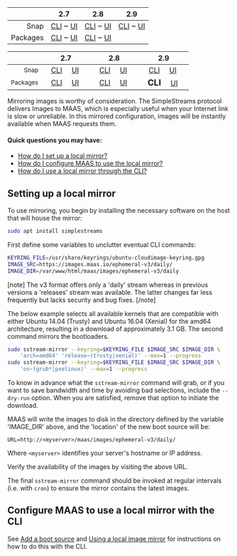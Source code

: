 <!-- deb-2-7-cli
||2.7|2.8|2.9|
|-----:|:-----:|:-----:|:-----:|
|Snap|[CLI](/t/local-image-mirror-snap-2-7-cli/2802) ~ [UI](/t/local-image-mirror-snap-2-7-ui/2803)|[CLI](/t/local-image-mirror-snap-2-8-cli/2804) ~ [UI](/t/local-image-mirror-snap-2-8-ui/2805)|[CLI](/t/local-image-mirror-snap-2-9-cli/2806) ~ [UI](/t/local-image-mirror-snap-2-9-ui/2807)|
|Packages|**CLI** ~ [UI](/t/local-image-mirror-deb-2-7-ui/2809)|[CLI](/t/local-image-mirror-deb-2-8-cli/2810) ~ [UI](/t/local-image-mirror-deb-2-8-ui/2811)|[CLI](/t/local-image-mirror-deb-2-9-cli/2812) ~ [UI](/t/local-image-mirror-deb-2-9-ui/2813)|
 deb-2-7-cli -->

<!-- deb-2-7-ui
||2.7|2.8|2.9|
|-----:|:-----:|:-----:|:-----:|
|Snap|[CLI](/t/local-image-mirror-snap-2-7-cli/2802) ~ [UI](/t/local-image-mirror-snap-2-7-ui/2803)|[CLI](/t/local-image-mirror-snap-2-8-cli/2804) ~ [UI](/t/local-image-mirror-snap-2-8-ui/2805)|[CLI](/t/local-image-mirror-snap-2-9-cli/2806) ~ [UI](/t/local-image-mirror-snap-2-9-ui/2807)|
|Packages|[CLI](/t/local-image-mirror-deb-2-7-cli/2808) ~ **UI**|[CLI](/t/local-image-mirror-deb-2-8-cli/2810) ~ [UI](/t/local-image-mirror-deb-2-8-ui/2811)|[CLI](/t/local-image-mirror-deb-2-9-cli/2812) ~ [UI](/t/local-image-mirror-deb-2-9-ui/2813)|
 deb-2-7-ui -->

<!-- deb-2-8-cli
||2.7|2.8|2.9|
|-----:|:-----:|:-----:|:-----:|
|Snap|[CLI](/t/local-image-mirror-snap-2-7-cli/2802) ~ [UI](/t/local-image-mirror-snap-2-7-ui/2803)|[CLI](/t/local-image-mirror-snap-2-8-cli/2804) ~ [UI](/t/local-image-mirror-snap-2-8-ui/2805)|[CLI](/t/local-image-mirror-snap-2-9-cli/2806) ~ [UI](/t/local-image-mirror-snap-2-9-ui/2807)|
|Packages|[CLI](/t/local-image-mirror-deb-2-7-cli/2808) ~ [UI](/t/local-image-mirror-deb-2-7-ui/2809)||**CLI** ~ [UI](/t/local-image-mirror-deb-2-8-ui/2811)|[CLI](/t/local-image-mirror-deb-2-9-cli/2812) ~ [UI](/t/local-image-mirror-deb-2-9-ui/2813)|
 deb-2-8-cli -->

<!-- deb-2-8-ui
||2.7|2.8|2.9|
|-----:|:-----:|:-----:|:-----:|
|Snap|[CLI](/t/local-image-mirror-snap-2-7-cli/2802) ~ [UI](/t/local-image-mirror-snap-2-7-ui/2803)|[CLI](/t/local-image-mirror-snap-2-8-cli/2804) ~ [UI](/t/local-image-mirror-snap-2-8-ui/2805)|[CLI](/t/local-image-mirror-snap-2-9-cli/2806) ~ [UI](/t/local-image-mirror-snap-2-9-ui/2807)|
|Packages|[CLI](/t/local-image-mirror-deb-2-7-cli/2808) ~ [UI](/t/local-image-mirror-deb-2-7-ui/2809)|[CLI](/t/local-image-mirror-deb-2-8-cli/2810) ~ **UI**|[CLI](/t/local-image-mirror-deb-2-9-cli/2812) ~ [UI](/t/local-image-mirror-deb-2-9-ui/2813)|
 deb-2-8-ui -->

||2.7|2.8|2.9|
|-----:|:-----:|:-----:|:-----:|
|Snap|[CLI](/t/local-image-mirror-snap-2-7-cli/2802) ~ [UI](/t/local-image-mirror-snap-2-7-ui/2803)|[CLI](/t/local-image-mirror-snap-2-8-cli/2804) ~ [UI](/t/local-image-mirror-snap-2-8-ui/2805)|[CLI](/t/local-image-mirror-snap-2-9-cli/2806) ~ [UI](/t/local-image-mirror-snap-2-9-ui/2807)|
|Packages|[CLI](/t/local-image-mirror-deb-2-7-cli/2808) ~ [UI](/t/local-image-mirror-deb-2-7-ui/2809)|[CLI](/t/local-image-mirror-deb-2-8-cli/2810) ~ [UI](/t/local-image-mirror-deb-2-8-ui/2811)||**CLI** ~ [UI](/t/local-image-mirror-deb-2-9-ui/2813)|

<!-- deb-2-9-ui
||2.7|2.8|2.9|
|-----:|:-----:|:-----:|:-----:|
|Snap|[CLI](/t/local-image-mirror-snap-2-7-cli/2802) ~ [UI](/t/local-image-mirror-snap-2-7-ui/2803)|[CLI](/t/local-image-mirror-snap-2-8-cli/2804) ~ [UI](/t/local-image-mirror-snap-2-8-ui/2805)|[CLI](/t/local-image-mirror-snap-2-9-cli/2806) ~ [UI](/t/local-image-mirror-snap-2-9-ui/2807)|
|Packages|[CLI](/t/local-image-mirror-deb-2-7-cli/2808) ~ [UI](/t/local-image-mirror-deb-2-7-ui/2809)|[CLI](/t/local-image-mirror-deb-2-8-cli/2810) ~ [UI](/t/local-image-mirror-deb-2-8-ui/2811)|[CLI](/t/local-image-mirror-deb-2-9-cli/2812) ~ **UI**|
 deb-2-9-ui -->

<!-- snap-2-7-cli
||2.7|2.8|2.9|
|-----:|:-----:|:-----:|:-----:|
|Snap|**CLI** ~ [UI](/t/local-image-mirror-snap-2-7-ui/2803)|[CLI](/t/local-image-mirror-snap-2-8-cli/2804) ~ [UI](/t/local-image-mirror-snap-2-8-ui/2805)|[CLI](/t/local-image-mirror-snap-2-9-cli/2806) ~ [UI](/t/local-image-mirror-snap-2-9-ui/2807)|
|Packages|[CLI](/t/local-image-mirror-deb-2-7-cli/2808) ~ [UI](/t/local-image-mirror-deb-2-7-ui/2809)|[CLI](/t/local-image-mirror-deb-2-8-cli/2810) ~ [UI](/t/local-image-mirror-deb-2-8-ui/2811)|[CLI](/t/local-image-mirror-deb-2-9-cli/2812) ~ [UI](/t/local-image-mirror-deb-2-9-ui/2813)|
 snap-2-7-cli -->

<!-- snap-2-7-ui
||2.7|2.8|2.9|
|-----:|:-----:|:-----:|:-----:|
|Snap|[CLI](/t/local-image-mirror-snap-2-7-cli/2802) ~ **UI**|[CLI](/t/local-image-mirror-snap-2-8-cli/2804) ~ [UI](/t/local-image-mirror-snap-2-8-ui/2805)|[CLI](/t/local-image-mirror-snap-2-9-cli/2806) ~ [UI](/t/local-image-mirror-snap-2-9-ui/2807)|
|Packages|[CLI](/t/local-image-mirror-deb-2-7-cli/2808) ~ [UI](/t/local-image-mirror-deb-2-7-ui/2809)|[CLI](/t/local-image-mirror-deb-2-8-cli/2810) ~ [UI](/t/local-image-mirror-deb-2-8-ui/2811)|[CLI](/t/local-image-mirror-deb-2-9-cli/2812) ~ [UI](/t/local-image-mirror-deb-2-9-ui/2813)|
 snap-2-7-ui -->

<!-- snap-2-8-cli
||2.7|2.8|2.9|
|-----:|:-----:|:-----:|:-----:|
|Snap|[CLI](/t/local-image-mirror-snap-2-7-cli/2802) ~ [UI](/t/local-image-mirror-snap-2-7-ui/2803)||**CLI** ~ [UI](/t/local-image-mirror-snap-2-8-ui/2805)|[CLI](/t/local-image-mirror-snap-2-9-cli/2806) ~ [UI](/t/local-image-mirror-snap-2-9-ui/2807)|
|Packages|[CLI](/t/local-image-mirror-deb-2-7-cli/2808) ~ [UI](/t/local-image-mirror-deb-2-7-ui/2809)|[CLI](/t/local-image-mirror-deb-2-8-cli/2810) ~ [UI](/t/local-image-mirror-deb-2-8-ui/2811)|[CLI](/t/local-image-mirror-deb-2-9-cli/2812) ~ [UI](/t/local-image-mirror-deb-2-9-ui/2813)|
 snap-2-8-cli -->

<!-- snap-2-8-ui
||2.7|2.8|2.9|
|-----:|:-----:|:-----:|:-----:|
|Snap|[CLI](/t/local-image-mirror-snap-2-7-cli/2802) ~ [UI](/t/local-image-mirror-snap-2-7-ui/2803)|[CLI](/t/local-image-mirror-snap-2-8-cli/2804) ~ **UI**|[CLI](/t/local-image-mirror-snap-2-9-cli/2806) ~ [UI](/t/local-image-mirror-snap-2-9-ui/2807)|
|Packages|[CLI](/t/local-image-mirror-deb-2-7-cli/2808) ~ [UI](/t/local-image-mirror-deb-2-7-ui/2809)|[CLI](/t/local-image-mirror-deb-2-8-cli/2810) ~ [UI](/t/local-image-mirror-deb-2-8-ui/2811)|[CLI](/t/local-image-mirror-deb-2-9-cli/2812) ~ [UI](/t/local-image-mirror-deb-2-9-ui/2813)|
 snap-2-8-ui -->

<!-- snap-2-9-cli
||2.7|2.8|2.9|
|-----:|:-----:|:-----:|:-----:|
|Snap|[CLI](/t/local-image-mirror-snap-2-7-cli/2802) ~ [UI](/t/local-image-mirror-snap-2-7-ui/2803)|[CLI](/t/local-image-mirror-snap-2-8-cli/2804) ~ [UI](/t/local-image-mirror-snap-2-8-ui/2805)||**CLI** ~ [UI](/t/local-image-mirror-snap-2-9-ui/2807)|
|Packages|[CLI](/t/local-image-mirror-deb-2-7-cli/2808) ~ [UI](/t/local-image-mirror-deb-2-7-ui/2809)|[CLI](/t/local-image-mirror-deb-2-8-cli/2810) ~ [UI](/t/local-image-mirror-deb-2-8-ui/2811)|[CLI](/t/local-image-mirror-deb-2-9-cli/2812) ~ [UI](/t/local-image-mirror-deb-2-9-ui/2813)|
 snap-2-9-cli -->

<!-- snap-2-9-ui
||2.7|2.8|2.9|
|-----:|:-----:|:-----:|:-----:|
|Snap|[CLI](/t/local-image-mirror-snap-2-7-cli/2802) ~ [UI](/t/local-image-mirror-snap-2-7-ui/2803)|[CLI](/t/local-image-mirror-snap-2-8-cli/2804) ~ [UI](/t/local-image-mirror-snap-2-8-ui/2805)|[CLI](/t/local-image-mirror-snap-2-9-cli/2806) ~ **UI**|
|Packages|[CLI](/t/local-image-mirror-deb-2-7-cli/2808) ~ [UI](/t/local-image-mirror-deb-2-7-ui/2809)|[CLI](/t/local-image-mirror-deb-2-8-cli/2810) ~ [UI](/t/local-image-mirror-deb-2-8-ui/2811)|[CLI](/t/local-image-mirror-deb-2-9-cli/2812) ~ [UI](/t/local-image-mirror-deb-2-9-ui/2813)|
 snap-2-9-ui -->

<!-- snap-2-7-cli
|| 2.7 | 2.8 | 2.9|
|-----:|:-----:|:-----:|:-----:|
| <small>Snap</small> | &nbsp; &nbsp;<big>**CLI**</big> &nbsp; &nbsp; [UI](/t/rad-menu-testing/2245) &nbsp; &nbsp; | &nbsp; &nbsp;[CLI](/t/rad-menu-testing/2245) &nbsp; &nbsp; [UI](/t/rad-menu-testing/2245) &nbsp; &nbsp; | &nbsp; &nbsp;[CLI](/t/rad-menu-testing/2245) &nbsp; &nbsp; [UI](/t/rad-menu-testing/2245) &nbsp; &nbsp; |
| <small>Packages</small> | &nbsp; &nbsp;[CLI](/t/rad-menu-testing/2245) &nbsp; &nbsp; [UI](/t/rad-menu-testing/2245) &nbsp; &nbsp; | &nbsp; &nbsp;[CLI](/t/rad-menu-testing/2245) &nbsp; &nbsp; [UI](/t/rad-menu-testing/2245) &nbsp; &nbsp; | &nbsp; &nbsp;[CLI](/t/rad-menu-testing/2245) &nbsp; &nbsp; [UI](/t/rad-menu-testing/2245) &nbsp; &nbsp; |
snap-2-7-cli -->

<!-- snap-2-7-ui
|| 2.7 | 2.8 | 2.9|
|-----:|:-----:|:-----:|:-----:|
| <small>Snap</small> | &nbsp; &nbsp;[CLI](/t/rad-menu-testing/2245) &nbsp; &nbsp; <big>**UI**</big> &nbsp; &nbsp; | &nbsp; &nbsp;[CLI](/t/rad-menu-testing/2245) &nbsp; &nbsp; [UI](/t/rad-menu-testing/2245) &nbsp; &nbsp; | &nbsp; &nbsp;[CLI](/t/rad-menu-testing/2245) &nbsp; &nbsp; [UI](/t/rad-menu-testing/2245) &nbsp; &nbsp; |
| <small>Packages</small> | &nbsp; &nbsp;[CLI](/t/rad-menu-testing/2245) &nbsp; &nbsp; [UI](/t/rad-menu-testing/2245) &nbsp; &nbsp; | &nbsp; &nbsp;[CLI](/t/rad-menu-testing/2245) &nbsp; &nbsp; [UI](/t/rad-menu-testing/2245) &nbsp; &nbsp; | &nbsp; &nbsp;[CLI](/t/rad-menu-testing/2245) &nbsp; &nbsp; [UI](/t/rad-menu-testing/2245) &nbsp; &nbsp; |
snap-2-7-ui -->

<!-- deb-2-7-cli
|| 2.7 | 2.8 | 2.9|
|-----:|:-----:|:-----:|:-----:|
| <small>Snap</small> | &nbsp; &nbsp;[CLI](/t/rad-menu-testing/2245) &nbsp; &nbsp; [UI](/t/rad-menu-testing/2245) &nbsp; &nbsp; | &nbsp; &nbsp;[CLI](/t/rad-menu-testing/2245) &nbsp; &nbsp; [UI](/t/rad-menu-testing/2245) &nbsp; &nbsp; | &nbsp; &nbsp;[CLI](/t/rad-menu-testing/2245) &nbsp; &nbsp; [UI](/t/rad-menu-testing/2245) &nbsp; &nbsp; |
| <small>Packages</small> | &nbsp; &nbsp;<big>**CLI**</big> &nbsp; &nbsp; [UI](/t/rad-menu-testing/2245) &nbsp; &nbsp; | &nbsp; &nbsp;[CLI](/t/rad-menu-testing/2245) &nbsp; &nbsp; [UI](/t/rad-menu-testing/2245) &nbsp; &nbsp; | &nbsp; &nbsp;[CLI](/t/rad-menu-testing/2245) &nbsp; &nbsp; [UI](/t/rad-menu-testing/2245) &nbsp; &nbsp; |
deb-2-7-cli -->

<!-- deb-2-7-ui
|| 2.7 | 2.8 | 2.9|
|-----:|:-----:|:-----:|:-----:|
| <small>Snap</small> | &nbsp; &nbsp;[CLI](/t/rad-menu-testing/2245) &nbsp; &nbsp; [UI](/t/rad-menu-testing/2245) &nbsp; &nbsp; | &nbsp; &nbsp;[CLI](/t/rad-menu-testing/2245) &nbsp; &nbsp; [UI](/t/rad-menu-testing/2245) &nbsp; &nbsp; | &nbsp; &nbsp;[CLI](/t/rad-menu-testing/2245) &nbsp; &nbsp; [UI](/t/rad-menu-testing/2245) &nbsp; &nbsp; |
| <small>Packages</small> | &nbsp; &nbsp;[CLI](/t/rad-menu-testing/2245) &nbsp; &nbsp; <big>**UI**</big> &nbsp; &nbsp; | &nbsp; &nbsp;[CLI](/t/rad-menu-testing/2245) &nbsp; &nbsp; [UI](/t/rad-menu-testing/2245) &nbsp; &nbsp; | &nbsp; &nbsp;[CLI](/t/rad-menu-testing/2245) &nbsp; &nbsp; [UI](/t/rad-menu-testing/2245) &nbsp; &nbsp; |
deb-2-7-ui -->

<!-- snap-2-8-cli
|| 2.7 | 2.8 | 2.9|
|-----:|:-----:|:-----:|:-----:|
| <small>Snap</small> | &nbsp; &nbsp;[CLI](/t/rad-menu-testing/2245) &nbsp; &nbsp; [UI](/t/rad-menu-testing/2245) &nbsp; &nbsp; | &nbsp; &nbsp;<big>**CLI**</big> &nbsp; &nbsp; [UI](/t/rad-menu-testing/2245) &nbsp; &nbsp; | &nbsp; &nbsp;[CLI](/t/rad-menu-testing/2245) &nbsp; &nbsp; [UI](/t/rad-menu-testing/2245) &nbsp; &nbsp; |
| <small>Packages</small> | &nbsp; &nbsp;[CLI](/t/rad-menu-testing/2245) &nbsp; &nbsp; [UI](/t/rad-menu-testing/2245) &nbsp; &nbsp; | &nbsp; &nbsp;[CLI](/t/rad-menu-testing/2245) &nbsp; &nbsp; [UI](/t/rad-menu-testing/2245) &nbsp; &nbsp; | &nbsp; &nbsp;[CLI](/t/rad-menu-testing/2245) &nbsp; &nbsp; [UI](/t/rad-menu-testing/2245) &nbsp; &nbsp; |
snap-2-8-cli -->

<!-- snap-2-8-ui
|| 2.7 | 2.8 | 2.9|
|-----:|:-----:|:-----:|:-----:|
| <small>Snap</small> | &nbsp; &nbsp;[CLI](/t/rad-menu-testing/2245) &nbsp; &nbsp; [UI](/t/rad-menu-testing/2245) &nbsp; &nbsp; | &nbsp; &nbsp;[CLI](/t/rad-menu-testing/2245) &nbsp; &nbsp; <big>**UI**</big> &nbsp; &nbsp; | &nbsp; &nbsp;[CLI](/t/rad-menu-testing/2245) &nbsp; &nbsp; [UI](/t/rad-menu-testing/2245) &nbsp; &nbsp; |
| <small>Packages</small> | &nbsp; &nbsp;[CLI](/t/rad-menu-testing/2245) &nbsp; &nbsp; [UI](/t/rad-menu-testing/2245) &nbsp; &nbsp; | &nbsp; &nbsp;[CLI](/t/rad-menu-testing/2245) &nbsp; &nbsp; [UI](/t/rad-menu-testing/2245) &nbsp; &nbsp; | &nbsp; &nbsp;[CLI](/t/rad-menu-testing/2245) &nbsp; &nbsp; [UI](/t/rad-menu-testing/2245) &nbsp; &nbsp; |
snap-2-8-ui -->

<!-- deb-2-8-cli
|| 2.7 | 2.8 | 2.9|
|-----:|:-----:|:-----:|:-----:|
| <small>Snap</small> | &nbsp; &nbsp;[CLI](/t/rad-menu-testing/2245) &nbsp; &nbsp; [UI](/t/rad-menu-testing/2245) &nbsp; &nbsp; | &nbsp; &nbsp;[CLI](/t/rad-menu-testing/2245) &nbsp; &nbsp; [UI](/t/rad-menu-testing/2245) &nbsp; &nbsp; | &nbsp; &nbsp;[CLI](/t/rad-menu-testing/2245) &nbsp; &nbsp; [UI](/t/rad-menu-testing/2245) &nbsp; &nbsp; |
| <small>Packages</small> | &nbsp; &nbsp;[CLI](/t/rad-menu-testing/2245) &nbsp; &nbsp; [UI](/t/rad-menu-testing/2245) &nbsp; &nbsp; | &nbsp; &nbsp;<big>**CLI**</big> &nbsp; &nbsp; [UI](/t/rad-menu-testing/2245) &nbsp; &nbsp; | &nbsp; &nbsp;[CLI](/t/rad-menu-testing/2245) &nbsp; &nbsp; [UI](/t/rad-menu-testing/2245) &nbsp; &nbsp; |
deb-2-8-cli -->

<!-- deb-2-8-ui
|| 2.7 | 2.8 | 2.9|
|-----:|:-----:|:-----:|:-----:|
| <small>Snap</small> | &nbsp; &nbsp;[CLI](/t/rad-menu-testing/2245) &nbsp; &nbsp; [UI](/t/rad-menu-testing/2245) &nbsp; &nbsp; | &nbsp; &nbsp;[CLI](/t/rad-menu-testing/2245) &nbsp; &nbsp; [UI](/t/rad-menu-testing/2245) &nbsp; &nbsp; | &nbsp; &nbsp;[CLI](/t/rad-menu-testing/2245) &nbsp; &nbsp; [UI](/t/rad-menu-testing/2245) &nbsp; &nbsp; |
| <small>Packages</small> | &nbsp; &nbsp;[CLI](/t/rad-menu-testing/2245) &nbsp; &nbsp; [UI](/t/rad-menu-testing/2245) &nbsp; &nbsp; | &nbsp; &nbsp;[CLI](/t/rad-menu-testing/2245) &nbsp; &nbsp; <big>**UI**</big> &nbsp; &nbsp; | &nbsp; &nbsp;[CLI](/t/rad-menu-testing/2245) &nbsp; &nbsp; [UI](/t/rad-menu-testing/2245) &nbsp; &nbsp; |
deb-2-8-ui -->

<!-- snap-2-9-cli
|| 2.7 | 2.8 | 2.9|
|-----:|:-----:|:-----:|:-----:|
| <small>Snap</small> | &nbsp; &nbsp;[CLI](/t/rad-menu-testing/2245) &nbsp; &nbsp; [UI](/t/rad-menu-testing/2245) &nbsp; &nbsp; | &nbsp; &nbsp;[CLI](/t/rad-menu-testing/2245) &nbsp; &nbsp; [UI](/t/rad-menu-testing/2245) &nbsp; &nbsp; | &nbsp; &nbsp;<big>**CLI**</big> &nbsp; &nbsp; [UI](/t/rad-menu-testing/2245) &nbsp; &nbsp; |
| <small>Packages</small> | &nbsp; &nbsp;[CLI](/t/rad-menu-testing/2245) &nbsp; &nbsp; [UI](/t/rad-menu-testing/2245) &nbsp; &nbsp; | &nbsp; &nbsp;[CLI](/t/rad-menu-testing/2245) &nbsp; &nbsp; [UI](/t/rad-menu-testing/2245) &nbsp; &nbsp; | &nbsp; &nbsp;[CLI](/t/rad-menu-testing/2245) &nbsp; &nbsp; [UI](/t/rad-menu-testing/2245) &nbsp; &nbsp; |
snap-2-9-cli -->

<!-- snap-2-9-ui
|| 2.7 | 2.8 | 2.9|
|-----:|:-----:|:-----:|:-----:|
| <small>Snap</small> | &nbsp; &nbsp;[CLI](/t/rad-menu-testing/2245) &nbsp; &nbsp; [UI](/t/rad-menu-testing/2245) &nbsp; &nbsp; | &nbsp; &nbsp;[CLI](/t/rad-menu-testing/2245) &nbsp; &nbsp; [UI](/t/rad-menu-testing/2245) &nbsp; &nbsp; | &nbsp; &nbsp;[CLI](/t/rad-menu-testing/2245) &nbsp; &nbsp; <big>**UI**</big> &nbsp; &nbsp; |
| <small>Packages</small> | &nbsp; &nbsp;[CLI](/t/rad-menu-testing/2245) &nbsp; &nbsp; [UI](/t/rad-menu-testing/2245) &nbsp; &nbsp; | &nbsp; &nbsp;[CLI](/t/rad-menu-testing/2245) &nbsp; &nbsp; [UI](/t/rad-menu-testing/2245) &nbsp; &nbsp; | &nbsp; &nbsp;[CLI](/t/rad-menu-testing/2245) &nbsp; &nbsp; [UI](/t/rad-menu-testing/2245) &nbsp; &nbsp; |
snap-2-9-ui -->

|| 2.7 | 2.8 | 2.9|
|-----:|:-----:|:-----:|:-----:|
| <small>Snap</small> | &nbsp; &nbsp;[CLI](/t/rad-menu-testing/2245) &nbsp; &nbsp; [UI](/t/rad-menu-testing/2245) &nbsp; &nbsp; | &nbsp; &nbsp;[CLI](/t/rad-menu-testing/2245) &nbsp; &nbsp; [UI](/t/rad-menu-testing/2245) &nbsp; &nbsp; | &nbsp; &nbsp;[CLI](/t/rad-menu-testing/2245) &nbsp; &nbsp; [UI](/t/rad-menu-testing/2245) &nbsp; &nbsp; |
| <small>Packages</small> | &nbsp; &nbsp;[CLI](/t/rad-menu-testing/2245) &nbsp; &nbsp; [UI](/t/rad-menu-testing/2245) &nbsp; &nbsp; | &nbsp; &nbsp;[CLI](/t/rad-menu-testing/2245) &nbsp; &nbsp; [UI](/t/rad-menu-testing/2245) &nbsp; &nbsp; | &nbsp; &nbsp;<big>**CLI**</big> &nbsp; &nbsp; [UI](/t/rad-menu-testing/2245) &nbsp; &nbsp; |

<!-- deb-2-9-ui
|| 2.7 | 2.8 | 2.9|
|-----:|:-----:|:-----:|:-----:|
| <small>Snap</small> | &nbsp; &nbsp;[CLI](/t/rad-menu-testing/2245) &nbsp; &nbsp; [UI](/t/rad-menu-testing/2245) &nbsp; &nbsp; | &nbsp; &nbsp;[CLI](/t/rad-menu-testing/2245) &nbsp; &nbsp; [UI](/t/rad-menu-testing/2245) &nbsp; &nbsp; | &nbsp; &nbsp;[CLI](/t/rad-menu-testing/2245) &nbsp; &nbsp; [UI](/t/rad-menu-testing/2245) &nbsp; &nbsp; |
| <small>Packages</small> | &nbsp; &nbsp;[CLI](/t/rad-menu-testing/2245) &nbsp; &nbsp; [UI](/t/rad-menu-testing/2245) &nbsp; &nbsp; | &nbsp; &nbsp;[CLI](/t/rad-menu-testing/2245) &nbsp; &nbsp; [UI](/t/rad-menu-testing/2245) &nbsp; &nbsp; | &nbsp; &nbsp;[CLI](/t/rad-menu-testing/2245) &nbsp; &nbsp; [UI](/t/rad-menu-testing/2245) &nbsp; &nbsp; |
deb-2-9-ui -->

Mirroring images is worthy of consideration.  The SimpleStreams protocol delivers Images to MAAS, which is especially useful when your Internet link is slow or unreliable. In this mirrored configuration, images will be instantly available when MAAS requests them.

#### Quick questions you may have:

* [How do I set up a local mirror?](/t/local-image-mirror/752#heading--set-up-local-mirror)
* [How do I configure MAAS to use the local mirror?](/t/select-and-import-images/751#heading--image-mirrors)
* [How do I use a local mirror through the CLI?](/t/local-image-mirror/752#heading--local-mirror-with-cli)

<h2 id="heading--set-up-local-mirror">Setting up a local mirror</h2>

To use mirroring, you begin by installing the necessary software on the host that will house the mirror:

``` bash
sudo apt install simplestreams
```

First define some variables to unclutter eventual CLI commands:

``` bash
KEYRING_FILE=/usr/share/keyrings/ubuntu-cloudimage-keyring.gpg
IMAGE_SRC=https://images.maas.io/ephemeral-v3/daily/
IMAGE_DIR=/var/www/html/maas/images/ephemeral-v3/daily
```

[note]
The v3 format offers only a 'daily' stream whereas in previous versions a 'releases' stream was available. The latter changes far less frequently but lacks security and bug fixes.
[/note]

The below example selects all available kernels that are compatible with either Ubuntu 14.04 (Trusty) and Ubuntu 16.04 (Xenial) for the amd64 architecture, resulting in a download of approximately 3.1 GB. The second command mirrors the bootloaders.

``` bash
sudo sstream-mirror --keyring=$KEYRING_FILE $IMAGE_SRC $IMAGE_DIR \
    'arch=amd64' 'release~(trusty|xenial)' --max=1 --progress
sudo sstream-mirror --keyring=$KEYRING_FILE $IMAGE_SRC $IMAGE_DIR \
    'os~(grub*|pxelinux)' --max=1 --progress
```

To know in advance what the `sstream-mirror` command will grab, or if you want to save bandwidth and time by avoiding bad selections, include the `--dry-run` option. When you are satisfied, remove that option to initiate the download.

MAAS will write the images to disk in the directory defined by the variable 'IMAGE_DIR' above, and the 'location' of the new boot source will be:

`URL=http://<myserver>/maas/images/ephemeral-v3/daily/`

Where `<myserver>` identifies your server's hostname or IP address.

Verify the availability of the images by visiting the above URL.

The final `sstream-mirror` command should be invoked at regular intervals (i.e. with `cron`) to ensure the mirror contains the latest images.

<h2 id="heading--local-mirror-with-cli">Configure MAAS to use a local mirror with the CLI</h2>

See [Add a boot source](/t/cli-image-management/797#heading--add-a-boot-source) and [Using a local image mirror](/t/cli-image-management/797#heading--using-a-local-image-mirror) for instructions on how to do this with the CLI.

<!-- LINKS -->